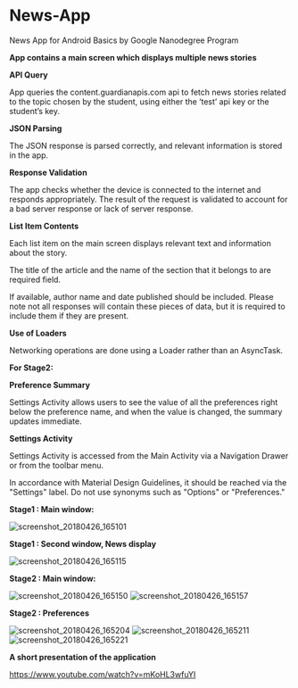 # News-App
News App for Android Basics by Google Nanodegree Program

**App contains a main screen which displays multiple news stories**

**API Query**

  App queries the content.guardianapis.com api to fetch news stories related to the topic chosen by the student, using either the ‘test’ api key or the student’s key.
  
**JSON Parsing**

  The JSON response is parsed correctly, and relevant information is stored in the app.
  
**Response Validation**

  The app checks whether the device is connected to the internet and responds appropriately. The result of the request is validated to account for a bad server response or lack of server response.

**List Item Contents**

  Each list item on the main screen displays relevant text and information about the story.

  The title of the article and the name of the section that it belongs to are required field.

  If available, author name and date published should be included. Please note not all responses will contain these pieces of data, but it is required to include them if they are present.
  
**Use of Loaders**

  Networking operations are done using a Loader rather than an AsyncTask.




**For Stage2:**

**Preference Summary**

  Settings Activity allows users to see the value of all the preferences right below the preference name, and when the value is changed, the summary updates immediate.

**Settings Activity**

  Settings Activity is accessed from the Main Activity via a Navigation Drawer or from the toolbar menu.

  In accordance with Material Design Guidelines, it should be reached via the "Settings" label. Do not use synonyms such as "Options" or "Preferences."


**Stage1 : Main window:**

![screenshot_20180426_165101](https://user-images.githubusercontent.com/35422422/39311511-c963935a-4975-11e8-8012-59d0cc720852.png)

**Stage1 :  Second window, News display**

![screenshot_20180426_165115](https://user-images.githubusercontent.com/35422422/39311517-cc42507a-4975-11e8-850f-d60d8ad1df8c.png)

**Stage2 : Main window:**

![screenshot_20180426_165150](https://user-images.githubusercontent.com/35422422/39312059-3411ccd4-4977-11e8-88e4-2232a68840ca.png)
![screenshot_20180426_165157](https://user-images.githubusercontent.com/35422422/39312066-37affe2e-4977-11e8-87d7-a7d97dc7d05f.png)

**Stage2 : Preferences**

![screenshot_20180426_165204](https://user-images.githubusercontent.com/35422422/39312132-6ed50034-4977-11e8-9d70-71019e3b5e44.png)
![screenshot_20180426_165211](https://user-images.githubusercontent.com/35422422/39312136-711f5696-4977-11e8-8596-10619da38561.png)
![screenshot_20180426_165221](https://user-images.githubusercontent.com/35422422/39312138-738836a0-4977-11e8-8ee9-bf77f3f379a4.png)

**A short presentation of the application**

https://www.youtube.com/watch?v=mKoHL3wfuYI

